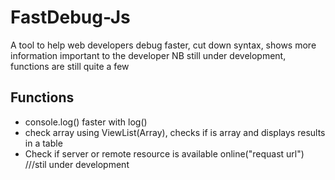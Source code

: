 # FastDebug-Js
A tool to help web developers debug faster, cut down syntax, shows more information important to the developer
NB still under development, functions are still quite a few

## Functions
- console.log() faster with log()
- check array using ViewList(Array), checks if is array and displays results in a table
- Check if server or remote resource is available  online("requast url") ///stil under development
